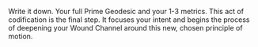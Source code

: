 Write it down. Your full Prime Geodesic and your 1-3 metrics. This act of codification is the final step. It focuses your intent and begins the process of deepening your Wound Channel around this new, chosen principle of motion.